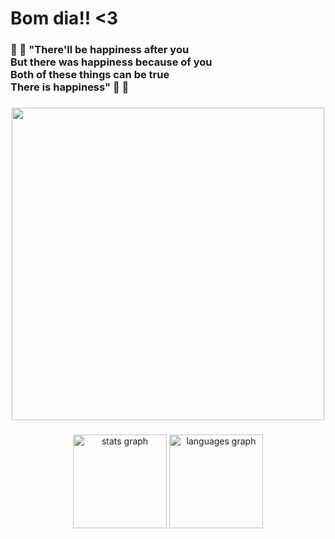 <h1 align="left">Bom dia!! <3</h1>

###

<h3 align="left">🍂 🍁 "There'll be happiness after you<br>But there was happiness because of you<br>Both of these things can be true<br>There is happiness" 🍂 🍁</h3>

###

<div align="center">
  <img height="500" src="https://i.imgur.com/DIL5H6u.png"  />
</div>

###

<div align="center">
  <img src="https://github-readme-stats.vercel.app/api?username=LimaozinhoEvermore&hide_title=false&hide_rank=false&show_icons=true&include_all_commits=true&count_private=true&disable_animations=false&theme=dracula&locale=en&hide_border=false&order=1" height="150" alt="stats graph"  />
  <img src="https://github-readme-stats.vercel.app/api/top-langs?username=LimaozinhoEvermore&locale=en&hide_title=false&layout=compact&card_width=320&langs_count=5&theme=dracula&hide_border=false&order=2" height="150" alt="languages graph"  />
</div>

###
